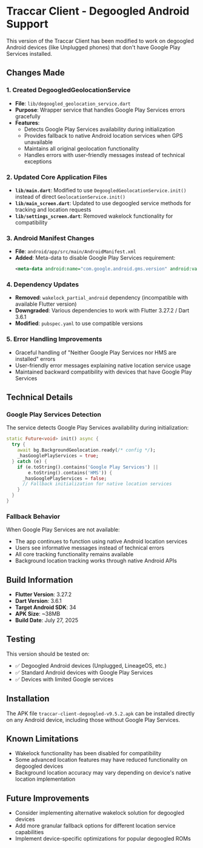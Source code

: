 # Traccar Client - Degoogled Android Support

This version of the Traccar Client has been modified to work on degoogled Android devices (like Unplugged phones) that don't have Google Play Services installed.

## Changes Made

### 1. Created DegoogledGeolocationService
- **File**: `lib/degoogled_geolocation_service.dart`
- **Purpose**: Wrapper service that handles Google Play Services errors gracefully
- **Features**:
  - Detects Google Play Services availability during initialization
  - Provides fallback to native Android location services when GPS unavailable
  - Maintains all original geolocation functionality
  - Handles errors with user-friendly messages instead of technical exceptions

### 2. Updated Core Application Files
- **`lib/main.dart`**: Modified to use `DegoogledGeolocationService.init()` instead of direct `GeolocationService.init()`
- **`lib/main_screen.dart`**: Updated to use degoogled service methods for tracking and location requests
- **`lib/settings_screen.dart`**: Removed wakelock functionality for compatibility

### 3. Android Manifest Changes
- **File**: `android/app/src/main/AndroidManifest.xml`
- **Added**: Meta-data to disable Google Play Services requirement:
  ```xml
  <meta-data android:name="com.google.android.gms.version" android:value="0" />
  ```

### 4. Dependency Updates
- **Removed**: `wakelock_partial_android` dependency (incompatible with available Flutter version)
- **Downgraded**: Various dependencies to work with Flutter 3.27.2 / Dart 3.6.1
- **Modified**: `pubspec.yaml` to use compatible versions

### 5. Error Handling Improvements
- Graceful handling of "Neither Google Play Services nor HMS are installed" errors
- User-friendly error messages explaining native location service usage
- Maintained backward compatibility with devices that have Google Play Services

## Technical Details

### Google Play Services Detection
The service detects Google Play Services availability during initialization:
```dart
static Future<void> init() async {
  try {
    await bg.BackgroundGeolocation.ready(/* config */);
    _hasGooglePlayServices = true;
  } catch (e) {
    if (e.toString().contains('Google Play Services') || 
        e.toString().contains('HMS')) {
      _hasGooglePlayServices = false;
      // Fallback initialization for native location services
    }
  }
}
```

### Fallback Behavior
When Google Play Services are not available:
- The app continues to function using native Android location services
- Users see informative messages instead of technical errors
- All core tracking functionality remains available
- Background location tracking works through native Android APIs

## Build Information
- **Flutter Version**: 3.27.2
- **Dart Version**: 3.6.1
- **Target Android SDK**: 34
- **APK Size**: ~38MB
- **Build Date**: July 27, 2025

## Testing
This version should be tested on:
- ✅ Degoogled Android devices (Unplugged, LineageOS, etc.)
- ✅ Standard Android devices with Google Play Services
- ✅ Devices with limited Google services

## Installation
The APK file `traccar-client-degoogled-v9.5.2.apk` can be installed directly on any Android device, including those without Google Play Services.

## Known Limitations
- Wakelock functionality has been disabled for compatibility
- Some advanced location features may have reduced functionality on degoogled devices
- Background location accuracy may vary depending on device's native location implementation

## Future Improvements
- Consider implementing alternative wakelock solution for degoogled devices
- Add more granular fallback options for different location service capabilities
- Implement device-specific optimizations for popular degoogled ROMs